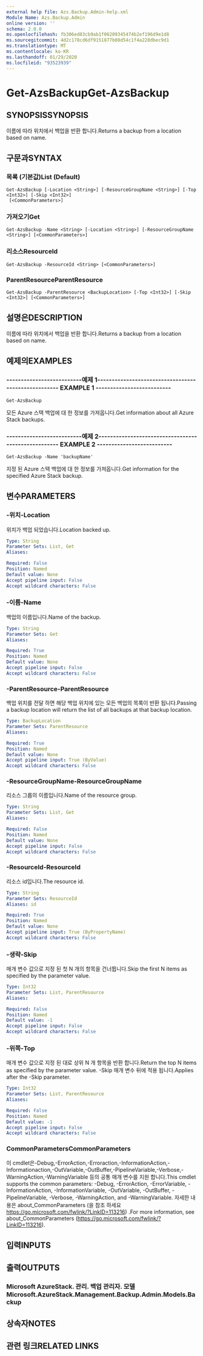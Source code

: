 ```yaml
---
external help file: Azs.Backup.Admin-help.xml
Module Name: Azs.Backup.Admin
online version: ''
schema: 2.0.0
ms.openlocfilehash: fb306ed03cb9ab1f06209345474b2ef196d9e1d8
ms.sourcegitcommit: 4d2c178cd6df9151877b08d54c1f4a228dbec9d1
ms.translationtype: MT
ms.contentlocale: ko-KR
ms.lasthandoff: 01/29/2020
ms.locfileid: "93523939"
---
```

# <span data-ttu-id="92217-101">Get-AzsBackup</span><span class="sxs-lookup"><span data-stu-id="92217-101">Get-AzsBackup</span></span>

## <span data-ttu-id="92217-102">SYNOPSIS</span><span class="sxs-lookup"><span data-stu-id="92217-102">SYNOPSIS</span></span>
<span data-ttu-id="92217-103">이름에 따라 위치에서 백업을 반환 합니다.</span><span class="sxs-lookup"><span data-stu-id="92217-103">Returns a backup from a location based on name.</span></span>

## <span data-ttu-id="92217-104">구문과</span><span class="sxs-lookup"><span data-stu-id="92217-104">SYNTAX</span></span>

### <span data-ttu-id="92217-105">목록 (기본값)</span><span class="sxs-lookup"><span data-stu-id="92217-105">List (Default)</span></span>
```
Get-AzsBackup [-Location <String>] [-ResourceGroupName <String>] [-Top <Int32>] [-Skip <Int32>]
 [<CommonParameters>]
```

### <span data-ttu-id="92217-106">가져오기</span><span class="sxs-lookup"><span data-stu-id="92217-106">Get</span></span>
```
Get-AzsBackup -Name <String> [-Location <String>] [-ResourceGroupName <String>] [<CommonParameters>]
```

### <span data-ttu-id="92217-107">리소스</span><span class="sxs-lookup"><span data-stu-id="92217-107">ResourceId</span></span>
```
Get-AzsBackup -ResourceId <String> [<CommonParameters>]
```

### <span data-ttu-id="92217-108">ParentResource</span><span class="sxs-lookup"><span data-stu-id="92217-108">ParentResource</span></span>
```
Get-AzsBackup -ParentResource <BackupLocation> [-Top <Int32>] [-Skip <Int32>] [<CommonParameters>]
```

## <span data-ttu-id="92217-109">설명은</span><span class="sxs-lookup"><span data-stu-id="92217-109">DESCRIPTION</span></span>
<span data-ttu-id="92217-110">이름에 따라 위치에서 백업을 반환 합니다.</span><span class="sxs-lookup"><span data-stu-id="92217-110">Returns a backup from a location based on name.</span></span>

## <span data-ttu-id="92217-111">예제의</span><span class="sxs-lookup"><span data-stu-id="92217-111">EXAMPLES</span></span>

### <span data-ttu-id="92217-112">--------------------------예제 1--------------------------</span><span class="sxs-lookup"><span data-stu-id="92217-112">-------------------------- EXAMPLE 1 --------------------------</span></span>
```
Get-AzsBackup
```

<span data-ttu-id="92217-113">모든 Azure 스택 백업에 대 한 정보를 가져옵니다.</span><span class="sxs-lookup"><span data-stu-id="92217-113">Get information about all Azure Stack backups.</span></span>

### <span data-ttu-id="92217-114">--------------------------예제 2--------------------------</span><span class="sxs-lookup"><span data-stu-id="92217-114">-------------------------- EXAMPLE 2 --------------------------</span></span>
```
Get-AzsBackup -Name 'backupName'
```

<span data-ttu-id="92217-115">지정 된 Azure 스택 백업에 대 한 정보를 가져옵니다.</span><span class="sxs-lookup"><span data-stu-id="92217-115">Get information for the specified Azure Stack backup.</span></span>

## <span data-ttu-id="92217-116">변수</span><span class="sxs-lookup"><span data-stu-id="92217-116">PARAMETERS</span></span>

### <span data-ttu-id="92217-117">-위치</span><span class="sxs-lookup"><span data-stu-id="92217-117">-Location</span></span>
<span data-ttu-id="92217-118">위치가 백업 되었습니다.</span><span class="sxs-lookup"><span data-stu-id="92217-118">Location backed up.</span></span>

```yaml
Type: String
Parameter Sets: List, Get
Aliases: 

Required: False
Position: Named
Default value: None
Accept pipeline input: False
Accept wildcard characters: False
```

### <span data-ttu-id="92217-119">-이름</span><span class="sxs-lookup"><span data-stu-id="92217-119">-Name</span></span>
<span data-ttu-id="92217-120">백업의 이름입니다.</span><span class="sxs-lookup"><span data-stu-id="92217-120">Name of the backup.</span></span>

```yaml
Type: String
Parameter Sets: Get
Aliases: 

Required: True
Position: Named
Default value: None
Accept pipeline input: False
Accept wildcard characters: False
```

### <span data-ttu-id="92217-121">-ParentResource</span><span class="sxs-lookup"><span data-stu-id="92217-121">-ParentResource</span></span>
<span data-ttu-id="92217-122">백업 위치를 전달 하면 해당 백업 위치에 있는 모든 백업의 목록이 반환 됩니다.</span><span class="sxs-lookup"><span data-stu-id="92217-122">Passing a backup location will return the list of all backups at that backup location.</span></span>

```yaml
Type: BackupLocation
Parameter Sets: ParentResource
Aliases: 

Required: True
Position: Named
Default value: None
Accept pipeline input: True (ByValue)
Accept wildcard characters: False
```

### <span data-ttu-id="92217-123">-ResourceGroupName</span><span class="sxs-lookup"><span data-stu-id="92217-123">-ResourceGroupName</span></span>
<span data-ttu-id="92217-124">리소스 그룹의 이름입니다.</span><span class="sxs-lookup"><span data-stu-id="92217-124">Name of the resource group.</span></span>

```yaml
Type: String
Parameter Sets: List, Get
Aliases: 

Required: False
Position: Named
Default value: None
Accept pipeline input: False
Accept wildcard characters: False
```

### <span data-ttu-id="92217-125">-ResourceId</span><span class="sxs-lookup"><span data-stu-id="92217-125">-ResourceId</span></span>
<span data-ttu-id="92217-126">리소스 id입니다.</span><span class="sxs-lookup"><span data-stu-id="92217-126">The resource id.</span></span>

```yaml
Type: String
Parameter Sets: ResourceId
Aliases: id

Required: True
Position: Named
Default value: None
Accept pipeline input: True (ByPropertyName)
Accept wildcard characters: False
```

### <span data-ttu-id="92217-127">-생략</span><span class="sxs-lookup"><span data-stu-id="92217-127">-Skip</span></span>
<span data-ttu-id="92217-128">매개 변수 값으로 지정 된 첫 N 개의 항목을 건너뜁니다.</span><span class="sxs-lookup"><span data-stu-id="92217-128">Skip the first N items as specified by the parameter value.</span></span>

```yaml
Type: Int32
Parameter Sets: List, ParentResource
Aliases: 

Required: False
Position: Named
Default value: -1
Accept pipeline input: False
Accept wildcard characters: False
```

### <span data-ttu-id="92217-129">-위쪽</span><span class="sxs-lookup"><span data-stu-id="92217-129">-Top</span></span>
<span data-ttu-id="92217-130">매개 변수 값으로 지정 된 대로 상위 N 개 항목을 반환 합니다.</span><span class="sxs-lookup"><span data-stu-id="92217-130">Return the top N items as specified by the parameter value.</span></span>
<span data-ttu-id="92217-131">-Skip 매개 변수 뒤에 적용 됩니다.</span><span class="sxs-lookup"><span data-stu-id="92217-131">Applies after the -Skip parameter.</span></span>

```yaml
Type: Int32
Parameter Sets: List, ParentResource
Aliases: 

Required: False
Position: Named
Default value: -1
Accept pipeline input: False
Accept wildcard characters: False
```

### <span data-ttu-id="92217-132">CommonParameters</span><span class="sxs-lookup"><span data-stu-id="92217-132">CommonParameters</span></span>
<span data-ttu-id="92217-133">이 cmdlet은-Debug,-ErrorAction,-Erroraction,-InformationAction,-Informationaction,-OutVariable,-OutBuffer,-PipelineVariable,-Verbose,-WarningAction,-WarningVariable 등의 공통 매개 변수를 지원 합니다.</span><span class="sxs-lookup"><span data-stu-id="92217-133">This cmdlet supports the common parameters: -Debug, -ErrorAction, -ErrorVariable, -InformationAction, -InformationVariable, -OutVariable, -OutBuffer, -PipelineVariable, -Verbose, -WarningAction, and -WarningVariable.</span></span> <span data-ttu-id="92217-134">자세한 내용은 about_CommonParameters (을 참조 하세요 https://go.microsoft.com/fwlink/?LinkID=113216) .</span><span class="sxs-lookup"><span data-stu-id="92217-134">For more information, see about_CommonParameters (https://go.microsoft.com/fwlink/?LinkID=113216).</span></span>

## <span data-ttu-id="92217-135">입력</span><span class="sxs-lookup"><span data-stu-id="92217-135">INPUTS</span></span>

## <span data-ttu-id="92217-136">출력</span><span class="sxs-lookup"><span data-stu-id="92217-136">OUTPUTS</span></span>

### <span data-ttu-id="92217-137">Microsoft AzureStack. 관리. 백업 관리자. 모델</span><span class="sxs-lookup"><span data-stu-id="92217-137">Microsoft.AzureStack.Management.Backup.Admin.Models.Backup</span></span>

## <span data-ttu-id="92217-138">상속자</span><span class="sxs-lookup"><span data-stu-id="92217-138">NOTES</span></span>

## <span data-ttu-id="92217-139">관련 링크</span><span class="sxs-lookup"><span data-stu-id="92217-139">RELATED LINKS</span></span>

